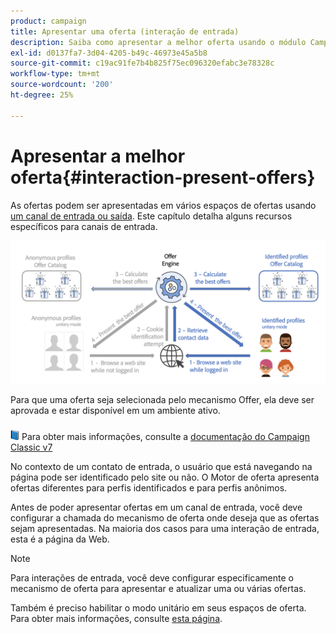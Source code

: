 ```yaml
---
product: campaign
title: Apresentar uma oferta (interação de entrada)
description: Saiba como apresentar a melhor oferta usando o módulo Campaign Interaction
exl-id: d0137fa7-3d04-4205-b49c-46973e45a5b8
source-git-commit: c19ac91fe7b4b825f75ec096320efabc3e78328c
workflow-type: tm+mt
source-wordcount: '200'
ht-degree: 25%

---
```


# Apresentar a melhor oferta{#interaction-present-offers}

As ofertas podem ser apresentadas em vários espaços de ofertas usando [um canal de entrada ou saída](interaction-architecture.md#interaction-types). Este capítulo detalha alguns recursos específicos para canais de entrada.

![](assets/inbound-interactions.png)

Para que uma oferta seja selecionada pelo mecanismo Offer, ela deve ser aprovada e estar disponível em um ambiente ativo.

![](../assets/do-not-localize/book.png) Para obter mais informações, consulte a [documentação do Campaign Classic v7](https://experienceleague.adobe.com/docs/campaign-classic/using/managing-offers/managing-an-offer-catalog/approving-and-activating-an-offer.html?lang=en#approving-offer-content)

No contexto de um contato de entrada, o usuário que está navegando na página pode ser identificado pelo site ou não. O Motor de oferta apresenta ofertas diferentes para perfis identificados e para perfis anônimos.

Antes de poder apresentar ofertas em um canal de entrada, você deve configurar a chamada do mecanismo de oferta onde deseja que as ofertas sejam apresentadas. Na maioria dos casos para uma interação de entrada, esta é a página da Web.

>[!NOTE]
>
>Para interações de entrada, você deve configurar especificamente o mecanismo de oferta para apresentar e atualizar uma ou várias ofertas.
>
>Também é preciso habilitar o modo unitário em seus espaços de oferta. Para obter mais informações, consulte [esta página](interaction-offer-spaces.md).
